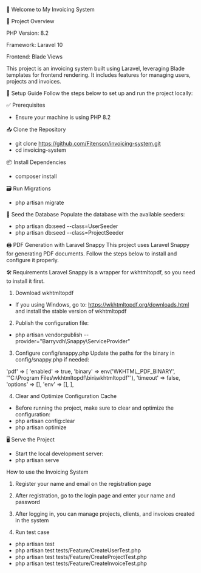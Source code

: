 🧾 Welcome to My Invoicing System

📌 Project Overview

PHP Version: 8.2

Framework: Laravel 10

Frontend: Blade Views

This project is an invoicing system built using Laravel, leveraging Blade templates for frontend rendering. It includes features for managing users, projects and invoices.


🚀 Setup Guide
Follow the steps below to set up and run the project locally:

✅ Prerequisites
- Ensure your machine is using PHP 8.2


📥 Clone the Repository
- git clone https://github.com/Fitenson/invoicing-system.git
- cd invoicing-system


📦 Install Dependencies
- composer install

🗃️ Run Migrations
- php artisan migrate

🌱 Seed the Database
Populate the database with the available seeders:
- php artisan db:seed --class=UserSeeder
- php artisan db:seed --class=ProjectSeeder


🖨️ PDF Generation with Laravel Snappy
This project uses Laravel Snappy for generating PDF documents. Follow the steps below to install and configure it properly.

🛠️ Requirements
Laravel Snappy is a wrapper for wkhtmltopdf, so you need to install it first.

1) Download wkhtmltopdf
- If you using Windows, go to: https://wkhtmltopdf.org/downloads.html and install the stable version of wkhtmltopdf

2) Publish the configuration file:
- php artisan vendor:publish --provider="Barryvdh\Snappy\ServiceProvider"

3)  Configure config/snappy.php
Update the paths for the binary in config/snappy.php if needed:

'pdf' => [
    'enabled' => true,
    'binary'  => env('WKHTML_PDF_BINARY', '"C:\Program Files\wkhtmltopdf\bin\wkhtmltopdf"'),
    'timeout' => false,
    'options' => [],
    'env'     => [],
],

4) Clear and Optimize Configuration Cache
- Before running the project, make sure to clear and optimize the configuration:
- php artisan config:clear
- php artisan optimize


🖥️ Serve the Project
- Start the local development server:
- php artisan serve


How to use the Invoicing System
1) Register your name and email on the registration page
2) After registration, go to the login page and enter your name and password
3) After logging in, you can manage projects, clients, and invoices created in the system


1) Run test case
- php artisan test
- php artisan test tests/Feature/CreateUserTest.php
- php artisan test tests/Feature/CreateProjectTest.php
- php artisan test tests/Feature/CreateInvoiceTest.php
